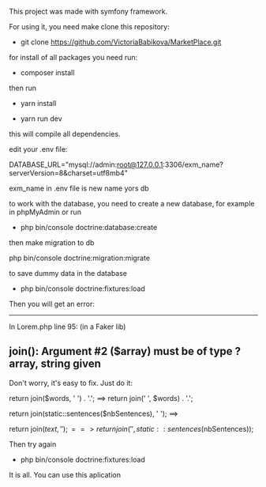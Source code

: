 This project was made with symfony framework.

For using it, you need make clone this repository:

- git clone https://github.com/VictoriaBabikova/MarketPlace.git

for install of all packages you need run:

- composer install 

then run

- yarn install

- yarn run dev

this will compile all dependencies.

edit your .env file:

DATABASE_URL="mysql://admin:root@127.0.0.1:3306/exm_name?serverVersion=8&charset=utf8mb4"

exm_name in .env file is new name yors db

to work with the database, you need to create a new database, for example in phpMyAdmin or run 

- php bin/console doctrine:database:create

then make migration to db

php bin/console doctrine:migration:migrate

to save dummy data in the database

- php bin/console doctrine:fixtures:load

Then you will get an error:

---------------------------------------------------------------------
  In Lorem.php line 95: (in a Faker lib)
                                                                     
  join(): Argument #2 ($array) must be of type ?array, string given  
--------------------------------------------------------------------- 

Don't worry, it's easy to fix. Just do it:

 return join($words, ' ') . '.'; ==>  return join(' ', $words) . '.';
 
 return join(static::sentences($nbSentences), ' '); ==> 
 
 return join($text, ''); ==> return join(' ', static::sentences($nbSentences));  
 
 Then try again 
 
- php bin/console doctrine:fixtures:load   

It is all. You can use this aplication                                                            

